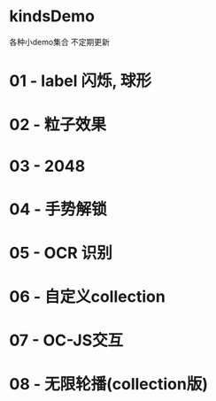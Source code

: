 # kindsDemo
各种小demo集合 不定期更新
# 01 - label 闪烁, 球形
# 02 - 粒子效果
# 03 - 2048 
# 04 - 手势解锁
# 05 - OCR 识别
# 06 - 自定义collection
# 07 - OC-JS交互
# 08 - 无限轮播(collection版)
